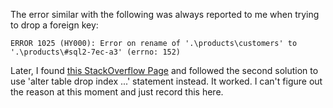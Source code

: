 The error similar with the following was always reported to me when trying to drop a foreign key:
```
ERROR 1025 (HY000): Error on rename of '.\products\customers' to '.\products\#sql2-7ec-a3' (errno: 152)
```

Later, I found [this StackOverflow Page](https://stackoverflow.com/questions/11649092/mysql-drop-foreign-key-error-152) and followed the second solution to use 'alter table drop index ...' statement instead. It worked.
I can't figure out the reason at this moment and just record this here.
